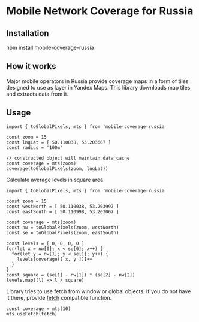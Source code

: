 # Mobile Network Coverage for Russia

## Installation

npm install mobile-coverage-russia

## How it works

Major mobile operators in Russia provide coverage maps in a form of tiles designed to use as layer in Yandex Maps. This library downloads map tiles and extracts data from it.

## Usage

    import { toGlobalPixels, mts } from 'mobile-coverage-russia
    
    const zoom = 15 
    const lngLat = [ 50.110838, 53.203667 ]
    const radius = '100m'
    
    // constructed object will maintain data cache 
    const coverage = mts(zoom)
    coverage(toGlobalPixels(zoom, lngLat))
                
Calculate average levels in square area

    import { toGlobalPixels, mts } from 'mobile-coverage-russia
    
    const zoom = 15
    const westNorth = [ 50.110038, 53.203997 ]
    const eastSouth = [ 50.110998, 53.203067 ]

    const coverage = mts(zoom)
    const nw = toGlobalPixels(zoom, westNorth)
    const se = toGlobalPixels(zoom, eastSouth)

    const levels = [ 0, 0, 0, 0 ]
    for(let x = nw[0]; x < se[0]; x++) {
      for(let y = nw[1]; y < se[1]; y++) {
        levels[coverage([ x, y ])]++
      }
    }
    const square = (se[1] - nw[1]) * (se[2] - nw[2])
    levels.map((l) => l / square)
                                          
Library tries to use fetch from window or global objects. If you do not have it there, provide [fetch](https://fetch.spec.whatwg.org/) compatible function.
 
    const coverage = mts(10)
    mts.useFetch(fetch)
